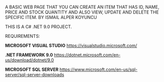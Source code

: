 A BASIC WEB PAGE THAT YOU CAN CREATE AN ITEM THAT HAS ID, NAME, PRICE AND STOCK QUANTITY AND ALSO VIEW, UPDATE AND DELETE THE SPECIFIC ITEM. BY ISMAIL ALPER KOYUNCU

THIS IS A C# .NET 9.0 PROJECT.

REQUIREMENTS:

**MICROSOFT VISUAL STUDIO**
https://visualstudio.microsoft.com/

**.NET FRAMEWORK 9.0**
https://dotnet.microsoft.com/en-us/download/dotnet/9.0

**MICROSOFT SQL SERVER**
https://www.microsoft.com/en-us/sql-server/sql-server-downloads
